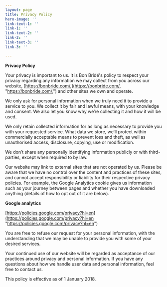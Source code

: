 ```yaml
---
layout: page
title: Privacy Policy
hero-image: ''
link-text-1: ''
link-1: ''
link-text-2: ''
link-2: ''
link-text-3: ''
link-3: ''

---
```

**Privacy Policy**

Your privacy is important to us. It is Bon Bridé's policy to respect your privacy regarding any information we may collect from you across our website, [https://bonbride.com/,](https://bonbride.com/, "https://bonbride.com/,") and other sites we own and operate.

We only ask for personal information when we truly need it to provide a service to you. We collect it by fair and lawful means, with your knowledge and consent. We also let you know why we’re collecting it and how it will be used.

We only retain collected information for as long as necessary to provide you with your requested service. What data we store, we’ll protect within commercially acceptable means to prevent loss and theft, as well as unauthorised access, disclosure, copying, use or modification.

We don’t share any personally identifying information publicly or with third-parties, except when required to by law.

Our website may link to external sites that are not operated by us. Please be aware that we have no control over the content and practices of these sites, and cannot accept responsibility or liability for their respective privacy policies. For example, the Google Analytics cookie gives us information such as your journey between pages and whether you have downloaded anything (details of how to opt out of it are below).

**Google analytics**

[https://policies.google.com/privacy?hl=en](https://policies.google.com/privacy?hl=en "https://policies.google.com/privacy?hl=en")

You are free to refuse our request for your personal information, with the understanding that we may be unable to provide you with some of your desired services.

Your continued use of our website will be regarded as acceptance of our practices around privacy and personal information. If you have any questions about how we handle user data and personal information, feel free to contact us.

This policy is effective as of 1 January 2018.
